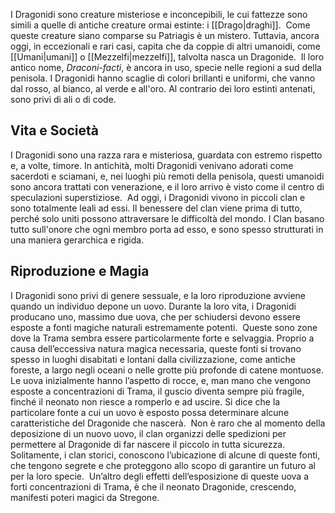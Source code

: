 I Dragonidi sono creature misteriose e inconcepibili, le cui fattezze sono simili a quelle di antiche creature ormai estinte: i [[Drago|draghi]]. 
Come queste creature siano comparse su Patriagis è un mistero. Tuttavia, ancora oggi, in eccezionali e rari casi, capita che da coppie di altri umanoidi, come [[Umani|umani]] o [[Mezzelfi|mezzelfi]], talvolta nasca un Dragonide. 
Il loro antico nome, *Draconi-facti*, è ancora in uso, specie nelle regioni a sud della penisola. I Dragonidi hanno scaglie di colori brillanti e uniformi, che vanno dal rosso, al bianco, al verde e all'oro. Al contrario dei loro estinti antenati, sono privi di ali o di code.

## Vita e Società

I Dragonidi sono una razza rara e misteriosa, guardata con estremo rispetto e, a volte, timore. In antichità, molti Dragonidi venivano adorati come sacerdoti e sciamani, e, nei luoghi più remoti della penisola, questi umanoidi sono ancora trattati con venerazione, e il loro arrivo è visto come il centro di speculazioni superstiziose. 
Ad oggi, i Dragonidi vivono in piccoli clan e sono totalmente leali ad essi. Il benessere del clan viene prima di tutto, perché solo uniti possono attraversare le difficoltà del mondo. I Clan basano tutto sull'onore che ogni membro porta ad esso, e sono spesso strutturati in una maniera gerarchica e rigida.

## Riproduzione e Magia

I Dragonidi sono privi di genere sessuale, e la loro riproduzione avviene quando un individuo depone un uovo. Durante la loro vita, i Dragonidi producano uno, massimo due uova, che per schiudersi devono essere esposte a fonti magiche naturali estremamente potenti. 
Queste sono zone dove la Trama sembra essere particolarmente forte e selvaggia. Proprio a causa dell’eccessiva natura magica necessaria, queste fonti si trovano spesso in luoghi disabitati e lontani dalla civilizzazione, come antiche foreste, a largo negli oceani o nelle grotte più profonde di catene montuose.  
Le uova inizialmente hanno l’aspetto di rocce, e, man mano che vengono esposte a concentrazioni di Trama, il guscio diventa sempre più fragile, finché il neonato non riesce a romperlo e ad uscire. Si dice che la particolare fonte a cui un uovo è esposto possa determinare alcune caratteristiche del Dragonide che nascerà. 
Non è raro che al momento della deposizione di un nuovo uovo, il clan organizzi delle spedizioni per permettere al Dragonide di far nascere il piccolo in tutta sicurezza. Solitamente, i clan storici, conoscono l’ubicazione di alcune di queste fonti, che tengono segrete e che proteggono allo scopo di garantire un futuro al per la loro specie. 
Un’altro degli effetti dell’esposizione di queste uova a forti concentrazioni di Trama, è che il neonato Dragonide, crescendo, manifesti poteri magici da Stregone.
